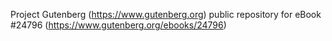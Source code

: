 Project Gutenberg (https://www.gutenberg.org) public repository for eBook #24796 (https://www.gutenberg.org/ebooks/24796)
